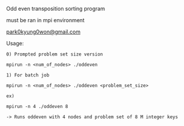 Odd even transposition sorting program

must be ran in mpi environment

park0kyung0won@gmail.com

Usage:

	0) Prompted problem set size version

	mpirun -n <num_of_nodes> ./oddeven

	1) For batch job

	mpirun -n <num_of_nodes> ./oddeven <problem_set_size>

	ex)

	mpirun -n 4 ./oddeven 8

	-> Runs oddeven with 4 nodes and problem set of 8 M integer keys

